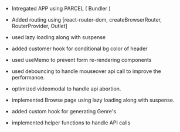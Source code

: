 - Intregated APP using PARCEL ( Bundler )

- Added routing using [react-router-dom, createBrowserRouter, RouterProvider, Outlet]

- used lazy loading along with suspense

- added customer hook for conditional bg color of header

- used useMemo to prevent form re-rendering components

- used debouncing to handle mouseover api call to improve the performance.

- optimized videomodal to handle api abortion.

- implemented Browse page using lazy loading along with suspense.

- added custom hook for generating Genre's

- implemented helper functions to handle API calls
